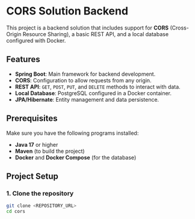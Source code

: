 # CORS Solution Backend

This project is a backend solution that includes support for **CORS** (Cross-Origin Resource Sharing), a basic REST API, and a local database configured with Docker.

## Features

- **Spring Boot**: Main framework for backend development.
- **CORS**: Configuration to allow requests from any origin.
- **REST API**: `GET`, `POST`, `PUT`, and `DELETE` methods to interact with data.
- **Local Database**: PostgreSQL configured in a Docker container.
- **JPA/Hibernate**: Entity management and data persistence.

## Prerequisites

Make sure you have the following programs installed:

- **Java 17** or higher
- **Maven** (to build the project)
- **Docker** and **Docker Compose** (for the database)

## Project Setup

### 1. Clone the repository

```bash
git clone <REPOSITORY_URL>
cd cors